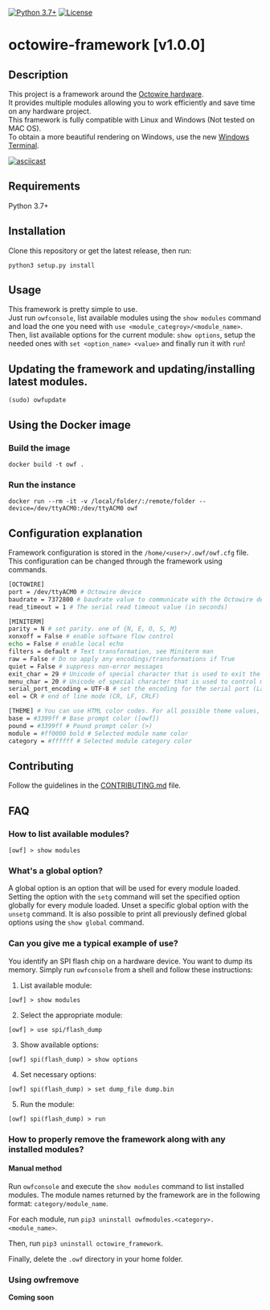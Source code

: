 [![Python 3.7+](https://img.shields.io/badge/python-v3.7+-blue.svg)](https://www.python.org/) [![License](https://img.shields.io/badge/license-GPLv3-important.svg)](LICENSE)

# octowire-framework [v1.0.0]

## Description

This project is a framework around the [Octowire hardware]().  
It provides multiple modules allowing you to work efficiently and save time on any hardware project.  
This framework is fully compatible with Linux and Windows (Not tested on MAC OS).  
To obtain a more beautiful rendering on Windows, use the new [Windows Terminal](https://www.microsoft.com/fr-ch/p/windows-terminal/9n0dx20hk701).

[![asciicast](https://asciinema.org/a/308046.svg)](https://asciinema.org/a/308046)

## Requirements

Python 3.7+

## Installation

Clone this repository or get the latest release, then run:

```
python3 setup.py install
```

## Usage

This framework is pretty simple to use.  
Just run `owfconsole`, list available modules using the `show modules` command and load the one you need with `use <module_categroy>/<module_name>`.  
Then, list available options for the current module: `show options`, setup the needed ones with `set <option_name> <value>` and finally run it with `run`!

## Updating the framework and updating/installing latest modules.

```
(sudo) owfupdate
```

## Using the Docker image

### Build the image

```
docker build -t owf .
```

### Run the instance

```
docker run --rm -it -v /local/folder/:/remote/folder --device=/dev/ttyACM0:/dev/ttyACM0 owf
```

## Configuration explanation

Framework configuration is stored in the `/home/<user>/.owf/owf.cfg` file.  
This configuration can be changed through the framework using commands.

```bash
[OCTOWIRE]
port = /dev/ttyACM0 # Octowire device
baudrate = 7372800 # baudrate value to communicate with the Octowire device
read_timeout = 1 # The serial read timeout value (in seconds) 

[MINITERM]
parity = N # set parity. one of {N, E, O, S, M}
xonxoff = False # enable software flow control
echo = False # enable local echo
filters = default # Text transformation, see Miniterm man
raw = False # Do no apply any encodings/transformations if True
quiet = False # suppress non-error messages
exit_char = 29 # Unicode of special character that is used to exit the application, default ctrl+] (29)
menu_char = 20 # Unicode of special character that is used to control miniterm (menu), default ctrl+t (20)
serial_port_encoding = UTF-8 # set the encoding for the serial port (Latin1, UTF-8, ...)
eol = CR # end of line mode (CR, LF, CRLF)

[THEME] # You can use HTML color codes. For all possible theme values, see prompt_toolkit manual https://python-prompt-toolkit.readthedocs.io/en/master/pages/advanced_topics/styling.html#style-strings
base = #3399ff # Base prompt color ([owf])
pound = #3399ff # Pound prompt color (>)
module = #ff0000 bold # Selected module name color
category = #ffffff # Selected module category color
```

## Contributing

Follow the guidelines in the [CONTRIBUTING.md](CONTRIBUTING.md) file.

## FAQ

### How to list available modules?

```[owf] > show modules```

### What's a global option?

A global option is an option that will be used for every module loaded.
Setting the option with the `setg` command will set the specified option globally for every module loaded.
Unset a specific global option with the `unsetg` command.
It is also possible to print all previously defined global options using the `show global` command.

### Can you give me a typical example of use?

You identify an SPI flash chip on a hardware device. You want to dump its memory.
Simply run `owfconsole` from a shell and follow these instructions:

1. List available module:

```[owf] > show modules```

2. Select the appropriate module:

```[owf] > use spi/flash_dump```

3. Show available options:

```[owf] spi(flash_dump) > show options```

4. Set necessary options:

```[owf] spi(flash_dump) > set dump_file dump.bin```

5. Run the module:

```[owf] spi(flash_dump) > run```

### How to properly remove the framework along with any installed modules?

#### Manual method

Run `owfconsole` and execute the `show modules` command to list installed modules.
The module names returned by the framework are in the following format: `category/module_name`.

For each module, run `pip3 uninstall owfmodules.<category>.<module_name>`.

Then, run `pip3 uninstall octowire_framework`.

Finally, delete the `.owf` directory in your home folder.

### Using owfremove

**Coming soon**